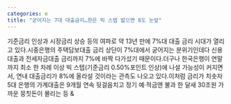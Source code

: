 ```yaml
---
categories: e
title: "굳어지는 7대 대출금리…한은 빅 스텝 밟으면 8도 눈앞"
---
```

기준금리 인상과 시장금리 상승 등의 여파로 약 13년 만에 7%대 대출 금리 시대가 열리고 있다.시중은행의 주택담보대출 금리 상단이 7%대에서 굳어지는 분위기인데다 신용대출과 전세자금대출 금리까지 7%에 바짝 다가섰기 때문이다.더구나 한국은행이 연말까지 최소 한 차례 이상 빅 스텝(기준금리 0.50%포인트 인상)에 나설 가능성이 커지면서, 연내 대출금리가 8%에 올라설 것이라는 관측도 나오고 있다.이처럼 금리가 치솟자 5대 은행의 가계대출은 9개월 연속 뒷걸음치고 정기 예·적금엔 불과 한 달새 30조원 가까운 뭉칫돈이 몰리는 등 &